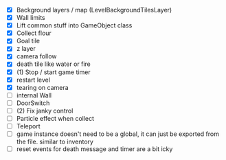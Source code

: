 - [x] Background layers / map (LevelBackgroundTilesLayer)
- [x] Wall limits
- [x] Lift common stuff into GameObject class
- [x] Collect flour
- [x] Goal tile
- [x] z layer
- [x] camera follow
- [x] death tile like water or fire
- [x] (1) Stop / start game timer
- [x] restart level
- [x] tearing on camera
- [ ] internal Wall
- [ ] DoorSwitch
- [ ] (2) Fix janky control
- [ ] Particle effect when collect
- [ ] Teleport
- [ ] game instance doesn't need to be a global, it can just be exported from the file. similar to inventory
- [ ] reset events for death message and timer are a bit icky
